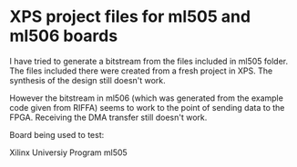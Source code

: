 XPS project files for ml505 and ml506 boards
===========================================

I have tried to generate a bitstream from the files included in ml505 folder. The files included there were created from a fresh project in XPS. The synthesis of the design still doesn't work.

However the bitstream in ml506 (which was generated from the example code given from RIFFA) seems to work to the point of sending data to the FPGA. Receiving the DMA transfer still doesn't work.


Board being used to test:

Xilinx Universiy Program ml505
